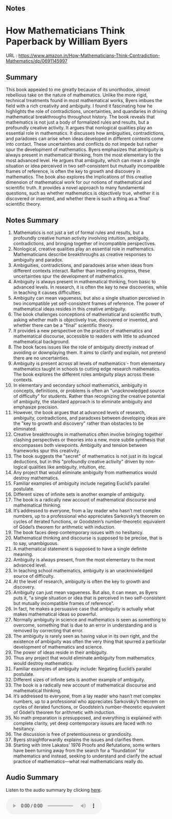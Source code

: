 
## Notes
# How Mathematicians Think Paperback by William Byers
URL : https://www.amazon.in/How-Mathematicians-Think-Contradiction-Mathematics/dp/0691145997

## Summary
This book appealed to me greatly because of its unorthodox, almost rebellious take on the nature of mathematics. Unlike the more rigid, technical treatments found in most mathematical works, Byers imbues the field with a rich creativity and ambiguity. I found it fascinating how he highlights the role of contradictions, uncertainties, and quandaries in driving mathematical breakthroughs throughout history. The book reveals that mathematics is not just a body of formalized rules and results, but a profoundly creative activity. It argues that nonlogical qualities play an essential role in mathematics. It discusses how ambiguities, contradictions, and paradoxes can arise when ideas developed in different contexts come into contact. These uncertainties and conflicts do not impede but rather spur the development of mathematics. Byers emphasizes that ambiguity is always present in mathematical thinking, from the most elementary to the most advanced level. He argues that ambiguity, which can mean a single situation or idea perceived in two self-consistent but mutually incompatible frames of reference, is often the key to growth and discovery in mathematics. The book also explores the implications of this creative dimension of mathematical work for our notions of mathematical and scientific truth. It provides a novel approach to many fundamental questions, such as whether mathematics is objectively true, whether it is discovered or invented, and whether there is such a thing as a ‘final’ scientific theory.

## Notes Summary
1.	Mathematics is not just a set of formal rules and results, but a profoundly creative human activity involving intuition, ambiguity, contradictions, and bringing together of incompatible perspectives.
2.	Nonlogical, creative qualities play an essential role in mathematics. Mathematicians describe breakthroughs as creative responses to ambiguity and paradox.
3.	Ambiguities, contradictions, and paradoxes arise when ideas from different contexts interact. Rather than impeding progress, these uncertainties spur the development of mathematics.
4.	Ambiguity is always present in mathematical thinking, from basic to advanced levels. In research, it is often the key to new discoveries, while in teaching it causes difficulties.
5.	Ambiguity can mean vagueness, but also a single situation perceived in two incompatible yet self-consistent frames of reference. The power of mathematical ideas resides in this creative ambiguity.
6.	The book challenges conceptions of mathematical and scientific truth, asking whether math is objectively true, discovered or invented, and whether there can be a "final" scientific theory.
7.	It provides a new perspective on the practice of mathematics and mathematical discourse, accessible to readers with little to advanced mathematical background.
8.	The book faces issues like the role of ambiguity directly instead of avoiding or downplaying them. It aims to clarify and explain, not pretend there are no uncertainties.
9.	Ambiguity is present across all levels of mathematics - from elementary mathematics taught in schools to cutting edge research mathematics. The book explores the different roles ambiguity plays across these contexts.
10.	In elementary and secondary school mathematics, ambiguity in concepts, definitions, or problems is often an "unacknowledged source of difficulty" for students. Rather than recognizing the creative potential of ambiguity, the standard approach is to eliminate ambiguity and emphasize precision.
11.	However, the book argues that at advanced levels of research, ambiguity, contradictions, and paradoxes between developing ideas are the "key to growth and discovery" rather than obstacles to be eliminated.
12.	Creative breakthroughs in mathematics often involve bringing together clashing perspectives or theories into a new, more subtle synthesis that encompasses both viewpoints. Ambiguity and tension between frameworks spur this creativity.
13.	The book suggests the "secret" of mathematics is not just in its logical deductions, but in this "profoundly creative activity" driven by non-logical qualities like ambiguity, intuition, etc.
15.	Any project that would eliminate ambiguity from mathematics would destroy mathematics. 
16.	Familiar examples of ambiguity include negating Euclid’s parallel postulate. 
17.	Different sizes of infinite sets is another example of ambiguity. 
18.	The book is a radically new account of mathematical discourse and mathematical thinking. 
19.	It’s addressed to everyone, from a lay reader who hasn’t met complex numbers, up to a professional who appreciates Sarkovsky’s theorem on cycles of iterated functions, or Goodstein’s number-theoretic equivalent of Gödel’s theorem for arithmetic with induction. 
20.	The book faces deep contemporary issues with no hesitancy. 
21.	Mathematical thinking and discourse is supposed to be precise, that is to say, unambiguous.
22.	A mathematical statement is supposed to have a single definite meaning.
23.	Ambiguity is always present, from the most elementary to the most advanced level.
24.	In teaching school mathematics, ambiguity is an unacknowledged source of difficulty.
25.	At the level of research, ambiguity is often the key to growth and discovery.
26.	Ambiguity can just mean vagueness. But also, it can mean, as Byers puts it, “a single situation or idea that is perceived in two self-consistent but mutually incompatible frames of reference”.
27.	In fact, he makes a persuasive case that ambiguity is actually what makes mathematical ideas so powerful.
28.	Normally ambiguity in science and mathematics is seen as something to overcome, something that is due to an error in understanding and is removed by correcting that error.
29.	The ambiguity is rarely seen as having value in its own right, and the existence of ambiguity was often the very thing that spurred a particular development of mathematics and science.
30.	The power of ideas reside in their ambiguity.
31.	Thus any project that would eliminate ambiguity from mathematics would destroy mathematics.
32.	Familiar examples of ambiguity include: Negating Euclid’s parallel postulate.
33.	Different sizes of infinite sets is another example of ambiguity.
34.	The book is a radically new account of mathematical discourse and mathematical thinking.
35.	It’s addressed to everyone, from a lay reader who hasn’t met complex numbers, up to a professional who appreciates Sarkovsky’s theorem on cycles of iterated functions, or Goodstein’s number-theoretic equivalent of Gödel’s theorem for arithmetic with induction.
36.	No math preparation is presupposed, and everything is explained with complete clarity, yet deep contemporary issues are faced with no hesitancy.
37.	The discussion is free of pretentiousness or grandiosity.
38.	Byers straightforwardly explains the issues and clarifies them.
39.	Starting with Imre Lakatos’ 1976 Proofs and Refutations, some writers have been turning away from the search for a “foundation” for mathematics and instead, seeking to understand and clarify the actual practice of mathematics—what real mathematicians really do.

## Audio Summary

Listen to the audio summary by clicking [here](https://github.com/bhaskatripathi/MyPhDBookshelf/blob/main/audio/How_Mathematicians_Think_William_P_Byers.md.mp3).


<audio controls>
  <source src="https://<username>.github.io/<repository-name>/audio/How_Mathematicians_Think_William_P_Byers.md.mp3" type="audio/mpeg">
</audio>

